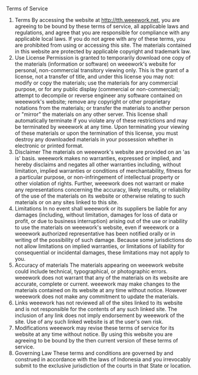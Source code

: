 Terms of Service

1. Terms
By accessing the website at http://tth.weeework.net, you are agreeing to be bound by these terms of service, all applicable laws and regulations, and agree that you are responsible for compliance with any applicable local laws. If you do not agree with any of these terms, you are prohibited from using or accessing this site. The materials contained in this website are protected by applicable copyright and trademark law.
2. Use License
Permission is granted to temporarily download one copy of the materials (information or software) on weeework's website for personal, non-commercial transitory viewing only. This is the grant of a license, not a transfer of title, and under this license you may not:
modify or copy the materials;
use the materials for any commercial purpose, or for any public display (commercial or non-commercial);
attempt to decompile or reverse engineer any software contained on weeework's website;
remove any copyright or other proprietary notations from the materials; or
transfer the materials to another person or "mirror" the materials on any other server.
This license shall automatically terminate if you violate any of these restrictions and may be terminated by weeework at any time. Upon terminating your viewing of these materials or upon the termination of this license, you must destroy any downloaded materials in your possession whether in electronic or printed format.
3. Disclaimer
The materials on weeework's website are provided on an 'as is' basis. weeework makes no warranties, expressed or implied, and hereby disclaims and negates all other warranties including, without limitation, implied warranties or conditions of merchantability, fitness for a particular purpose, or non-infringement of intellectual property or other violation of rights.
Further, weeework does not warrant or make any representations concerning the accuracy, likely results, or reliability of the use of the materials on its website or otherwise relating to such materials or on any sites linked to this site.
4. Limitations
In no event shall weeework or its suppliers be liable for any damages (including, without limitation, damages for loss of data or profit, or due to business interruption) arising out of the use or inability to use the materials on weeework's website, even if weeework or a weeework authorized representative has been notified orally or in writing of the possibility of such damage. Because some jurisdictions do not allow limitations on implied warranties, or limitations of liability for consequential or incidental damages, these limitations may not apply to you.
5. Accuracy of materials
The materials appearing on weeework website could include technical, typographical, or photographic errors. weeework does not warrant that any of the materials on its website are accurate, complete or current. weeework may make changes to the materials contained on its website at any time without notice. However weeework does not make any commitment to update the materials.
6. Links
weeework has not reviewed all of the sites linked to its website and is not responsible for the contents of any such linked site. The inclusion of any link does not imply endorsement by weeework of the site. Use of any such linked website is at the user's own risk.
7. Modifications
weeework may revise these terms of service for its website at any time without notice. By using this website you are agreeing to be bound by the then current version of these terms of service.
8. Governing Law
These terms and conditions are governed by and construed in accordance with the laws of Indonesia and you irrevocably submit to the exclusive jurisdiction of the courts in that State or location.
